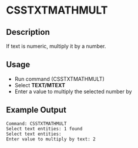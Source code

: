 # CSSTXTMATHMULT

## Description

If text is numeric, multiply it by a number.

## Usage

* Run command (CSSTXTMATHMULT)
* Select **TEXT/MTEXT**
* Enter a value to multiply the selected number by

## Example Output

```
Command: CSSTXTMATHMULT
Select text entities: 1 found
Select text entities:
Enter value to multiply by text: 2
```
